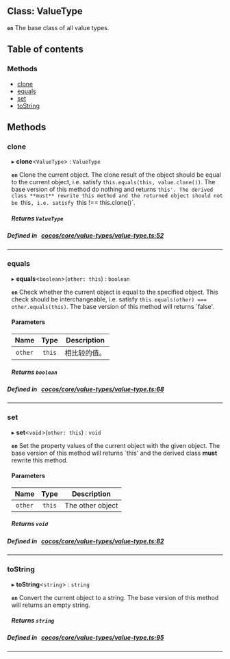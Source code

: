 
## Class: ValueType






**`en`** The base class of all value types.


<div class="table-of-content">
<h2>Table of contents</h2>


### Methods

- [ clone](#clone)
- [ equals](#equals)
- [ set](#set)
- [ toString](#toString)
</div>

## Methods

### clone

<div style="margin-left: 10px;">

▸   **clone**<`ValueType`\> : `ValueType`



**`en`** 
Clone the current object. The clone result of the object should be equal to the current object, i.e. satisfy `this.equals(this, value.clone())`.
The base version of this method do nothing and returns `this'.
The derived class **must** rewrite this method and the returned object should not be `this`, i.e. satisfy `this !== this.clone()`.




##### Returns `ValueType`
</div>

##### Defined in &nbsp;   [cocos/core/value-types/value-type.ts:52](https://github.com/cocos-creator/engine/blob/c7bf6b8a9/cocos/core/value-types/value-type.ts#L52)&nbsp;
___
### equals

<div style="margin-left: 10px;">

▸   **equals**<`boolean`\>(`other: this`) : `boolean`



**`en`** 
Check whether the current object is equal to the specified object.
This check should be interchangeable, i.e. satisfy `this.equals(other) === other.equals(this)`.
The base version of this method will returns `false'.



#### Parameters

| Name | Type | Description |
| :------: | :------: | :------: |
| `other` | `this` | 相比较的值。  |


##### Returns `boolean`
</div>

##### Defined in &nbsp;   [cocos/core/value-types/value-type.ts:68](https://github.com/cocos-creator/engine/blob/c7bf6b8a9/cocos/core/value-types/value-type.ts#L68)&nbsp;
___
### set

<div style="margin-left: 10px;">

▸   **set**<`void`\>(`other: this`) : `void`



**`en`** 
Set the property values of the current object with the given object.
The base version of this method will returns `this' and the derived class **must** rewrite this method.



#### Parameters

| Name | Type | Description |
| :------: | :------: | :------: |
| `other` | `this` | The other object  |


##### Returns `void`
</div>

##### Defined in &nbsp;   [cocos/core/value-types/value-type.ts:82](https://github.com/cocos-creator/engine/blob/c7bf6b8a9/cocos/core/value-types/value-type.ts#L82)&nbsp;
___
### toString

<div style="margin-left: 10px;">

▸   **toString**<`string`\> : `string`



**`en`** 
Convert the current object to a string.
The base version of this method will returns an empty string.




##### Returns `string`
</div>

##### Defined in &nbsp;   [cocos/core/value-types/value-type.ts:95](https://github.com/cocos-creator/engine/blob/c7bf6b8a9/cocos/core/value-types/value-type.ts#L95)&nbsp;
___
<!---->



